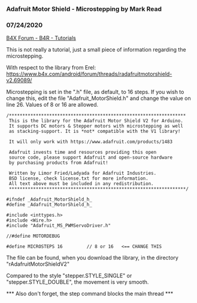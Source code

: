 ### Adafruit Motor Shield - Microstepping by Mark Read
### 07/24/2020
[B4X Forum - B4R - Tutorials](https://www.b4x.com/android/forum/threads/120529/)

This is not really a tutorial, just a small piece of information regarding the microstepping.  
  
With respect to the library from Erel: <https://www.b4x.com/android/forum/threads/radafruitmotorshield-v2.69089/>  
  
Microstepping is set in the ".h" file, as default, to 16 steps. If you wish to change this, edit the file "Adafruit\_MotorShield.h" and change the value on line 26. Values of 8 or 16 are allowed.  
  

```B4X
/******************************************************************  
 This is the library for the Adafruit Motor Shield V2 for Arduino.   
 It supports DC motors & Stepper motors with microstepping as well  
 as stacking-support. It is *not* compatible with the V1 library!  
  
 It will only work with https://www.adafruit.com/products/1483  
   
 Adafruit invests time and resources providing this open  
 source code, please support Adafruit and open-source hardware  
 by purchasing products from Adafruit!  
   
 Written by Limor Fried/Ladyada for Adafruit Industries.  
 BSD license, check license.txt for more information.  
 All text above must be included in any redistribution.  
 ******************************************************************/  
  
#ifndef _Adafruit_MotorShield_h_  
#define _Adafruit_MotorShield_h_  
  
#include <inttypes.h>  
#include <Wire.h>  
#include "Adafruit_MS_PWMServoDriver.h"  
  
//#define MOTORDEBUG  
  
#define MICROSTEPS 16         // 8 or 16   <== CHANGE THIS
```

  
  
The file can be found, when you download the library, in the directory "rAdafruitMotorShieldV2"  
  
Compared to the style "stepper.STYLE\_SINGLE" or "stepper.STYLE\_DOUBLE", the movement is very smooth.   
  
\*\*\* Also don't forget, the step command blocks the main thread \*\*\*